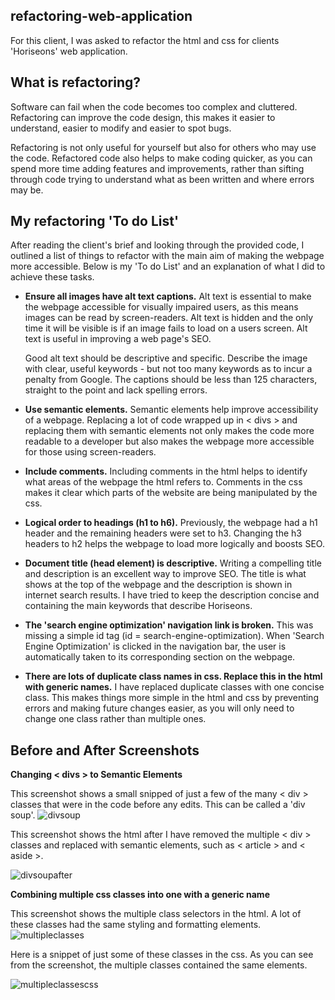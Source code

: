 ## refactoring-web-application

For this client, I was asked to refactor the html and css for clients 'Horiseons' web application.

## What is refactoring?

Software can fail when the code becomes too complex and cluttered. Refactoring can improve the code design, this makes it easier to understand, easier to modify and easier to spot bugs.

Refactoring is not only useful for yourself but also for others who may use the code. Refactored code also helps to make coding quicker, as you can spend more time adding features and improvements, rather than sifting through code trying to understand what as been written and where errors may be.

## My refactoring 'To do List'

After reading the client's brief and looking through the provided code, I outlined a list of things to refactor with the main aim of making the webpage more accessible. Below is my 'To do List' and an explanation of what I did to achieve these tasks.

- **Ensure all images have alt text captions.**
  Alt text is essential to make the webpage accessible for visually impaired users, as this means images can be read by screen-readers. Alt text is hidden and the only time it will be visible is if an image fails to load on a users screen. Alt text is useful in improving a web page's SEO.

  Good alt text should be descriptive and specific. Describe the image with clear, useful keywords - but not too many keywords as to incur a penalty from Google. The captions should be less than 125 characters, straight to the point and lack spelling errors.

- **Use semantic elements.**
  Semantic elements help improve accessibility of a webpage. Replacing a lot of code wrapped up in < divs > and replacing them with semantic elements not only makes the code more readable to a developer but also makes the webpage more accessible for those using screen-readers.

- **Include comments.**
  Including comments in the html helps to identify what areas of the webpage the html refers to. Comments in the css makes it clear which parts of the website are being manipulated by the css.

- **Logical order to headings (h1 to h6).**
  Previously, the webpage had a h1 header and the remaining headers were set to h3. Changing the h3 headers to h2 helps the webpage to load more logically and boosts SEO.

- **Document title (head element) is descriptive.**
  Writing a compelling title and description is an excellent way to improve SEO. The title is what shows at the top of the webpage and the description is shown in internet search results. I have tried to keep the description concise and containing the main keywords that describe Horiseons.

- **The 'search engine optimization' navigation link is broken.**
  This was missing a simple id tag (id = search-engine-optimization). When 'Search Engine Optimization' is clicked in the navigation bar, the user is automatically taken to its corresponding section on the webpage.

- **There are lots of duplicate class names in css. Replace this in the html with generic names.**
  I have replaced duplicate classes with one concise class. This makes things more simple in the html and css by preventing errors and making future changes easier, as you will only need to change one class rather than multiple ones.
  
 
## Before and After Screenshots

**Changing < divs > to Semantic Elements**
  
  This screenshot shows a small snipped of just a few of the many < div > classes that were in the code before any edits. This can be called a 'div soup'. 
  ![divsoup](https://user-images.githubusercontent.com/101473841/162231706-49f28be7-cd5e-41c5-ba22-6d08985b9693.png)
  
  This screenshot shows the html after I have removed the multiple < div > classes and replaced with semantic elements, such as < article > and < aside >.
  
  ![divsoupafter](https://user-images.githubusercontent.com/101473841/162232972-b0ba4721-ea74-4f4a-9d88-b51810293980.png)
  
 **Combining multiple css classes into one with a generic name**
 
 This screenshot shows the multiple class selectors in the html. A lot of these classes had the same styling and formatting elements. 
 ![multipleclasses](https://user-images.githubusercontent.com/101473841/162234507-5bbcc92d-145b-4b48-9546-5d1082293b75.png)
 
 Here is a snippet of just some of these classes in the css. As you can see from the screenshot, the multiple classes contained the same elements.
 
 ![multipleclassescss](https://user-images.githubusercontent.com/101473841/162235357-b35011fa-03ee-4a69-bab3-bdb8d573ba97.png)
